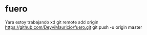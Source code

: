 # fuero
Yara estoy trabajando xd
git remote add origin https://github.com/DeyviMauricio/fuero.git
git push -u origin master
